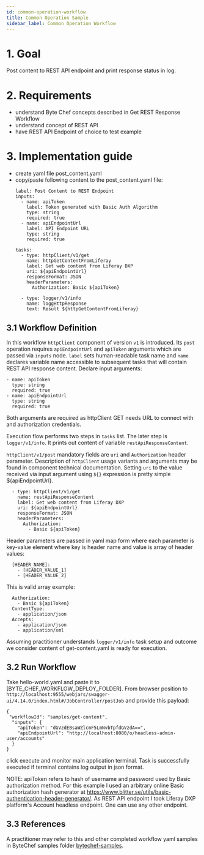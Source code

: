 ```yaml
---
id: common-operation-workflow
title: Common Operation Sample
sidebar_label: Common Operation Workflow
---
```


# 1. Goal

Post content to REST API endpoint and print response status in log.

# 2. Requirements
- understand Byte Chef concepts described in Get REST Response Workflow
- understand concept of REST API
- have REST API Endpoint of choice to test example

# 3. Implementation guide

- create yaml file post_content.yaml
- copy/paste following content to the post_content.yaml file:
  ```
  label: Post Content to REST Endpoint
  inputs:
    - name: apiToken
      label: Token generated with Basic Auth Algorithm
      type: string
      required: true
    - name: apiEndpointUrl
      label: API Endpoint URL
      type: string
      required: true

  tasks:
    - type: httpClient/v1/get
      name: httpGetContentFromLiferay
      label: Get web content from Liferay DXP
      uri: ${apiEndpointUrl}
      responseFormat: JSON
      headerParameters:
        Authorization: Basic ${apiToken}

    - type: logger/v1/info
      name: loggHttpResponse
      text: Result ${httpGetContentFromLiferay}
  ```
## 3.1 Workflow Definition 
In this workflow `httpClient` component of version `v1` is introduced. Its `post` operation requires `apiEndpointUrl` and `apiToken` arguments which are passed via `inputs` node. `label` sets human-readable task name and `name` declares variable name accessible to subsequent tasks that will contain REST API response content.
Declare input arguments:
````
- name: apiToken
  type: string
  required: true
- name: apiEndpointUrl
  type: string
  required: true
````
Both arguments are required as httpClient GET needs URL to connect with and authorization credentials.

Execution flow performs two steps in `tasks` list. The later step is `logger/v1/info`. It prints out content of variable `restApiResponseContent`.

`httpClient/v1/post` mandatory fields are `uri` and `Authorization` header parameter. Description of `httpClient` usage variants and arguments may be found in component technical documentation. Setting `uri` to the value received via input argument using `${}` expression is pretty simple ${apiEndpointUrl}.   
````
  - type: httpClient/v1/get
    name: restApiResponseContent
    label: Get web content from Liferay DXP
    uri: ${apiEndpointUrl}
    responseFormat: JSON
    headerParameters:
      Authorization:
        - Basic ${apiToken}
```` 
Header parameters are passed in yaml map form where each parameter is key-value element where key is header name and value is array of header values:
````
  [HEADER_NAME]:
    - [HEADER_VALUE_1]
    - [HEADER_VALUE_2]
````
This is valid array example:
````
  Authorization:
    - Basic ${apiToken}
  ContentType:
    - application/json
  Accepts:
    - application/json
    - application/xml
````
Assuming practitioner understands `logger/v1/info` task setup and outcome we consider content of get-content.yaml is ready for execution.
## 3.2 Run Workflow
Take hello-world.yaml and paste it to [BYTE_CHEF_WORKFLOW_DEPLOY_FOLDER]. From browser position to `http://localhost:9555/webjars/swagger-ui/4.14.0/index.html#/JobController/postJob` and provide this payload:

````
{
 "workflowId": "samples/get-content",
  "inputs": {
    "apiToken": "dGVzdEBsaWZlcmF5LmNvbTpfdGVzdA==",
    "apiEndpointUrl": "http://localhost:8080/o/headless-admin-user/accounts"
  }
}
````
click execute and monitor main application terminal. Task is successfully executed if terminal contains log output in json format.

NOTE: apiToken refers to hash of username and password used by Basic authorization method. For this example I used an arbitrary online Basic authorization hash generator at https://www.blitter.se/utils/basic-authentication-header-generator/. As REST API endpoint I took Liferay DXP platform's Account headless endpoint. One can use any other endpoint.

## 3.3 References
A practitioner may refer to this and other completed workflow yaml samples in ByteChef samples folder [bytechef-samples](https://github.com/bytechefhq/bytechef/tree/master/server/apps/server-app/src/main/resources/workflows/samples/get-rest-response-workflow.yaml).